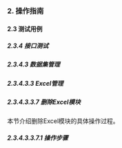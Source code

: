 ### 2. 操作指南

#### 2.3 测试用例

##### 2.3.4 接口测试

##### 2.3.4.3 数据集管理

##### 2.3.4.3.3 Excel管理

##### 2.3.4.3.3.7 删除Excel模块

本节介绍删除Excel模块的具体操作过程。

##### 2.3.4.3.3.7.1 操作步骤
